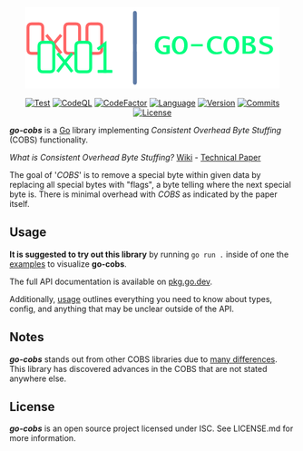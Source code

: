 <div align="center">

![Visual](/docs/README_VISUAL.png)

[![Test](https://img.shields.io/github/actions/workflow/status/justincpresley/go-cobs/test.yaml?branch=master&label=Test)][1]
[![CodeQL](https://img.shields.io/github/actions/workflow/status/justincpresley/go-cobs/codeql.yml?branch=master&label=CodeQL)][2]
[![CodeFactor](https://img.shields.io/codefactor/grade/github/justincpresley/go-cobs/master?label=CodeFactor)][3]
[![Language](https://img.shields.io/github/go-mod/go-version/justincpresley/go-cobs/master?label=Go)][4]
[![Version](https://img.shields.io/github/v/tag/justincpresley/go-cobs?label=Latest%20version)][5]
[![Commits](https://img.shields.io/github/commits-since/justincpresley/go-cobs/latest/master?label=Unreleased%20commits)][6]
[![License](https://img.shields.io/github/license/justincpresley/go-cobs?label=License)][7]

</div>

***go-cobs*** is a [Go](https://go.dev/) library implementing *Consistent Overhead Byte Stuffing* (COBS) functionality.

*What is Consistent Overhead Byte Stuffing?* [Wiki](https://en.wikipedia.org/wiki/Consistent_Overhead_Byte_Stuffing) - [Technical Paper](http://www.stuartcheshire.org/papers/cobsforton.pdf)

The goal of '*COBS*' is to remove a special byte within given data by replacing all special bytes with "flags", a byte telling where the next special byte is. There is minimal overhead with *COBS* as indicated by the paper itself.

## Usage

**It is suggested to try out this library** by running ```go run .``` inside of one the [examples](https://github.com/justincpresley/go-cobs/tree/master/examples) to visualize **go-cobs**.

The full API documentation is available on [pkg.go.dev](https://pkg.go.dev/github.com/justincpresley/go-cobs).

Additionally, [usage](https://github.com/justincpresley/go-cobs/blob/master/docs/USAGE.md) outlines everything you need to know about types, config, and anything that may be unclear outside of the API.

## Notes

***go-cobs*** stands out from other COBS libraries due to [many differences](https://github.com/justincpresley/go-cobs/blob/master/docs/DIFFERENCES.md). This library has discovered advances in the COBS that are not stated anywhere else.

## License

***go-cobs*** is an open source project licensed under ISC. See LICENSE.md for more information.

[1]: https://github.com/justincpresley/go-cobs/actions/workflows/test.yaml
[2]: https://github.com/justincpresley/go-cobs/actions/workflows/codeql.yml
[3]: https://www.codefactor.io/repository/github/justincpresley/go-cobs
[4]: https://go.dev/
[5]: https://github.com/justincpresley/go-cobs/releases
[6]: https://github.com/justincpresley/go-cobs/compare/v1.6.0...HEAD
[7]: https://en.wikipedia.org/wiki/ISC_license
